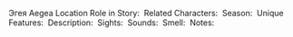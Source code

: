 Эгея
Aegea
Location
Role in Story: 
Related Characters: 
Season: 
Unique Features: 
Description: 
Sights: 
Sounds: 
Smell: 
Notes:

